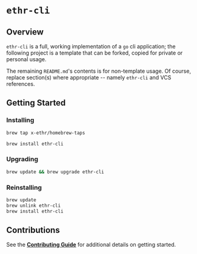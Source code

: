 # `ethr-cli`

## Overview

`ethr-cli` is a full, working implementation of a `go` cli application; the following
project is a template that can be forked, copied for private or personal usage.

The remaining `README.md`'s contents is for non-template usage. Of course, replace
section(s) where appropriate -- namely `ethr-cli` and VCS references.

## Getting Started

### Installing

```bash
brew tap x-ethr/homebrew-taps

brew install ethr-cli
```

### Upgrading

```bash
brew update && brew upgrade ethr-cli
```

### Reinstalling

```bash
brew update
brew unlink ethr-cli
brew install ethr-cli
```

## Contributions

See the [**Contributing Guide**](./CONTRIBUTING.md) for additional details on getting started.
